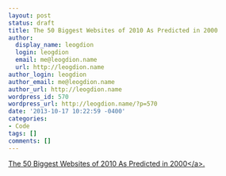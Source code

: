 ```yaml
---
layout: post
status: draft
title: The 50 Biggest Websites of 2010 As Predicted in 2000
author:
  display_name: leogdion
  login: leogdion
  email: me@leogdion.name
  url: http://leogdion.name
author_login: leogdion
author_email: me@leogdion.name
author_url: http://leogdion.name
wordpress_id: 570
wordpress_url: http://leogdion.name/?p=570
date: '2013-10-17 10:22:59 -0400'
categories:
- Code
tags: []
comments: []
---
```

<p><a href="http:&#47;&#47;paleofuture.gizmodo.com&#47;the-50-biggest-websites-of-2010-as-predicted-in-2000-1445142253">The 50 Biggest Websites of 2010 As Predicted in 2000<&#47;a>.</p>
